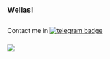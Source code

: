 ### Wellas!













##



Contact me in [![telegram badge](https://img.shields.io/badge/-Telegram-black?logo=Telegram&logoColor=blue&link=https://t.me/teletrev)](https://t.me/teletrev)



###
![](https://komarev.com/ghpvc/?username=zittox&style=for-the-badge&color=brightgreen)
